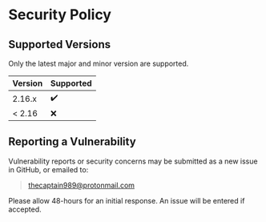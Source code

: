 # Security Policy

## Supported Versions

Only the latest major and minor version are supported.

| Version | Supported          |
| ------- | ------------------ |
| 2.16.x  | :heavy_check_mark: |
| < 2.16  | :x:                |

## Reporting a Vulnerability

Vulnerability reports or security concerns may be submitted as a new issue in GitHub, or emailed to:

><thecaptain989@protonmail.com>

Please allow 48-hours for an initial response. An issue will be entered if accepted.
